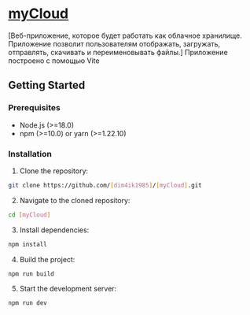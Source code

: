 # [myCloud](https://github.com/dim4ik1985/myCloud)

[Веб-приложение, которое будет работать как облачное хранилище. Приложение позволит пользователям отображать, загружать, отправлять, скачивать и переименовывать файлы.] Приложение построено с помощью Vite

## Getting Started

### Prerequisites

* Node.js (>=18.0)
* npm (>=10.0) or yarn (>=1.22.10)

### Installation

1. Clone the repository:
```bash
git clone https://github.com/[dim4ik1985]/[myCloud].git
```
2. Navigate to the cloned repository:
```bash
cd [myCloud]
```
3. Install dependencies:
```bash
npm install
```
4. Build the project:
```bash
npm run build
```
5. Start the development server:
```bash
npm run dev
```
